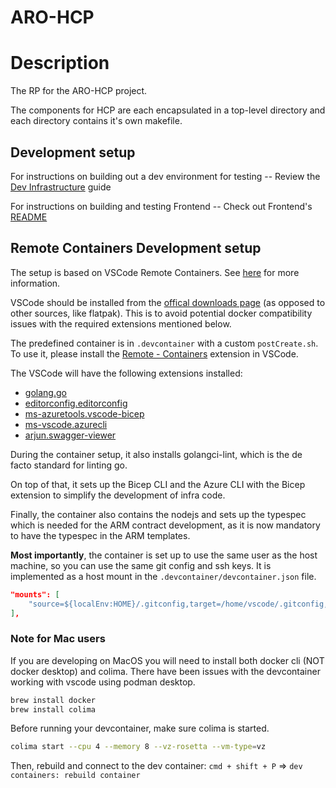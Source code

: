 # ARO-HCP

# Description
The RP for the ARO-HCP project.

The components for HCP are each encapsulated in a top-level directory and each directory contains it's own makefile.

## Development setup

For instructions on building out a dev environment for testing -- Review the [Dev Infrastructure](./dev-infrastructure/docs/development-setup.md) guide

For instructions on building and testing Frontend -- Check out Frontend's [README](./frontend/README.md)

## Remote Containers Development setup

The setup is based on VSCode Remote Containers. See [here](https://code.visualstudio.com/docs/remote/containers) for more information.

VSCode should be installed from the [offical downloads page](https://code.visualstudio.com/download) (as opposed to other sources, like flatpak). This is to avoid potential docker compatibility issues with the required extensions mentioned below.

The predefined container is in `.devcontainer` with a custom `postCreate.sh`.
To use it, please install the [Remote - Containers](https://marketplace.visualstudio.com/items?itemName=ms-vscode-remote.remote-containers) extension in VSCode.

The VSCode will have the following extensions installed:
- [golang.go](https://marketplace.visualstudio.com/items?itemName=golang.Go)
- [editorconfig.editorconfig](https://marketplace.visualstudio.com/items?itemName=EditorConfig.EditorConfig)
- [ms-azuretools.vscode-bicep](https://marketplace.visualstudio.com/items?itemName=ms-azuretools.vscode-bicep)
- [ms-vscode.azurecli](https://marketplace.visualstudio.com/items?itemName=ms-vscode.azurecli)
- [arjun.swagger-viewer](https://marketplace.visualstudio.com/items?itemName=Arjun.swagger-viewer)

During the container setup, it also installs golangci-lint, which is the de facto standard for linting go.

On top of that, it sets up the Bicep CLI and the Azure CLI with the Bicep extension
to simplify the development of infra code.

Finally, the container also contains the nodejs and sets up the typespec which is needed for the ARM contract development, as it is now mandatory to have the typespec in the ARM templates.

**Most importantly**, the container is set up to use the same user as the host machine, so you can use the same git config and ssh keys.
It is implemented as a host mount in the `.devcontainer/devcontainer.json` file.

```json
"mounts": [
    "source=${localEnv:HOME}/.gitconfig,target=/home/vscode/.gitconfig,type=bind,consistency=cached"
],
```

### Note for Mac users

If you are developing on MacOS you will need to install both docker cli (NOT docker desktop) and colima. There have been issues with the devcontainer working with vscode using podman desktop.

```bash
brew install docker
brew install colima
```

Before running your devcontainer, make sure colima is started.
```bash
colima start --cpu 4 --memory 8 --vz-rosetta --vm-type=vz
```

Then, rebuild and connect to the dev container: `cmd + shift + P` => `dev containers: rebuild container`

